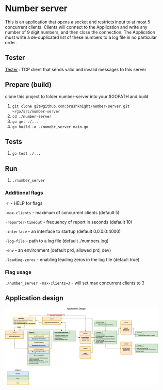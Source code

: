 # Number server

This is an application that opens a socket and restricts input to at most 5 concurrent clients. Clients will connect to the Application and write any number of 9 digit numbers, and then close the connection. The Application must write a de-duplicated list of these numbers to a log file in no particular order.

## Tester
[Tester](client)
: TCP client that sends valid and invalid messages to this server

## Prepare (build)
clone this project to folder number-server into your $GOPATH and build
1. `git clone git@github.com:brushknight/number-server.git ~/go/src/number-server`
2. `cd ./number-server`
3. `go get ./...`
4. `go build -o ./numebr_server main.go`

## Tests
1. `go test ./...`

## Run
1. `./number_server` 

### Additional flags
`-h` - HELP for flags

`-max-clients` - maximum of concurrent clients (default 5)

`-reporter-timeout` - frequency of report in seconds (default 10)

`-interface` - an interface to startup (default 0.0.0.0:4000)

`-log-file` - path to a log file (default ./numbers.log)

`-env` - an environment (default prd, allowed prd, dev)

`-leading-zeros` - enabling leading zeros in the log file (default true)

### Flag usage

`./number_server -max-clients=3` - will set max concurrent clients to 3

## Application design

![application_design](resources/images/application_design.png)
